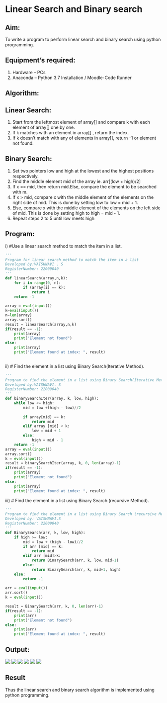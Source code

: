 # Linear Search and Binary search

## Aim:

To write a program to perform linear search and binary search using python programming.

## Equipment’s required:

1.	Hardware – PCs
2.	Anaconda – Python 3.7 Installation / Moodle-Code Runner

## Algorithm:

## Linear Search:

1.	Start from the leftmost element of array[] and compare k with each element of array[] one by one.
2.	If k matches with an element in array[] , return the index.
3.	If k doesn’t match with any of elements in array[], return -1 or element not found.

## Binary Search:

1.	Set two pointers low and high at the lowest and the highest positions respectively.
2.	Find the middle element mid of the array ie. arr[(low + high)/2]
3.	If x == mid, then return mid.Else, compare the element to be searched with m.
4.	If x > mid, compare x with the middle element of the elements on the right side of mid. This is done by setting low to low = mid + 1.
5.	Else, compare x with the middle element of the elements on the left side of mid. This is done by setting high to high = mid - 1.
6.	Repeat steps 2 to 5 until low meets high

## Program:

i)	#Use a linear search method to match the item in a list.
```python
''' 
Program for linear search method to match the item in a list
Developed by:VAISHNAVI . S
RegisterNumber: 22009040
'''
def linearSearch(array,n,k):
    for i in range(0, n):
        if (array[i] == k):
            return i
    return -1
    
array = eval(input())
k=eval(input())
n=len(array)
array.sort()
result = linearSearch(array,n,k)
if(result == -1):
    print(array)
    print("Element not found")
else:
    print(array)
    print("Element found at index: ", result)
    
```

ii)	# Find the element in a list using Binary Search(Iterative Method).
```python
''' 
Program to find the element in a list using Binary Search(Iterative Method)..
Developed by:VAISHNAVI. S
RegisterNumber: 22009040
'''
def binarySearchIter(array, k, low, high):
    while low <= high:
        mid = low +(high - low)//2
        
        if array[mid] == k:
            return mid
        elif array [mid] < k:
            low = mid + 1
        else:
            high = mid - 1
    return -1
array = eval(input())
array.sort()
k = eval(input())
result = binarySearchIter(array, k, 0, len(array)-1)
if(result == -1):
    print(array)
    print("Element not found")
else:
    print(array)
    print("Element found at index: ", result)

```

iii)	# Find the element in a list using Binary Search (recursive Method).
```python
'''
Program to find the element in a list using Binary Search (recursive Method).
Developed by: VAISHNAVI.S
RegisterNumber: 22009040
'''
def BinarySearch(arr, k, low, high):
    if high >= low:
        mid = low + (high - low)//2
        if arr [mid] == k:
            return mid
        elif arr [mid]>k:
            return BinarySearch(arr, k, low, mid-1)
        else:
            return BinarySearch(arr, k, mid+1, high)
    else:
        return -1
        
arr = eval(input())
arr.sort()
k = eval(input()) 

result = BinarySearch(arr, k, 0, len(arr)-1)
if(result == -1):
    print(arr)
    print("Element not found")
else:
    print(arr)
    print("Element found at index: ", result)

```
## Output:
![](./output1.png)
![](./output2.png)
![](./output3.png)
![](./output4.png)
![](./output5.png)
![](./output6.png)

## Result
Thus the linear search and binary search algorithm is implemented using python programming.